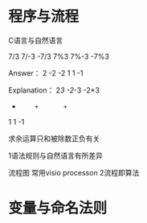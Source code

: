 # 程序与流程
C语言与自然语言

7/3         7/-3        -7/3
7%3      7%-3      -7%3

Answer：
2           -2              -2
1            1              -1

Explanation：
2*3         -2*-3         -2*3
  +         +       +
1               1               -1

求余运算只和被除数正负有关

1语法规则与自然语言有所差异

流程图
常用visio processon
2流程即算法


#  变量与命名法则
